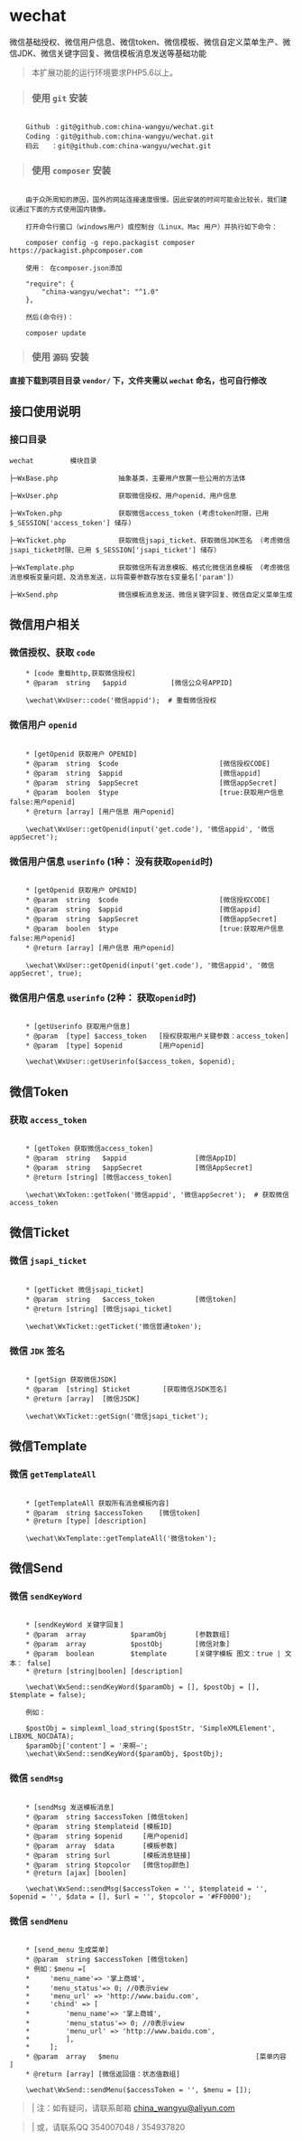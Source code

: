 # wechat
微信基础授权、微信用户信息、微信token、微信模板、微信自定义菜单生产、微信JDK、微信关键字回复、微信模板消息发送等基础功能

> 本扩展功能的运行环境要求PHP5.6以上。

>### 使用 `git` 安装

~~~

    Github ：git@github.com:china-wangyu/wechat.git
    Coding ：git@github.com:china-wangyu/wechat.git
    码云   ：git@github.com:china-wangyu/wechat.git

~~~

>### 使用 `composer`  安装

~~~

    由于众所周知的原因，国外的网站连接速度很慢。因此安装的时间可能会比较长，我们建议通过下面的方式使用国内镜像。

    打开命令行窗口（windows用户）或控制台（Linux、Mac 用户）并执行如下命令：

    composer config -g repo.packagist composer https://packagist.phpcomposer.com

    使用： 在composer.json添加

    "require": {
        "china-wangyu/wechat": "^1.0"
    },

    然后(命令行)：

    composer update

~~~


>### 使用 `源码` 安装

#### **直接下载到项目目录 `vendor/` 下，文件夹需以 `wechat` 命名，也可自行修改**




## 接口使用说明

### 接口目录

~~~
wechat         模块目录

├─WxBase.php               抽象基类，主要用户放置一些公用的方法体

├─WxUser.php               获取微信授权、用户openid、用户信息

├─WxToken.php              获取微信access_token (考虑token时限，已用 $_SESSION['access_token'] 储存)

├─WxTicket.php             获取微信jsapi_ticket、获取微信JDK签名 （考虑微信jsapi_ticket时限、已用 $_SESSION['jsapi_ticket'] 储存）

├─WxTemplate.php           获取微信所有消息模板、格式化微信消息模板 （考虑微信消息模板变量问题、及消息发送，以将需要参数存放在$变量名['param']）

├─WxSend.php               微信模板消息发送、微信关键字回复、微信自定义菜单生成
~~~


## 微信用户相关

### 微信授权、获取 `code`

~~~
    * [code 重载http,获取微信授权]
    * @param  string   $appid           [微信公众号APPID]

    \wechat\WxUser::code('微信appid');  # 重载微信授权

~~~


### 微信用户 `openid`

~~~

    * [getOpenid 获取用户 OPENID]
    * @param  string  $code                         [微信授权CODE]
    * @param  string  $appid                        [微信appid]
    * @param  string  $appSecret                    [微信appSecret]
    * @param  boolen  $type                         [true:获取用户信息  false:用户openid]
    * @return [array] [用户信息 用户openid]

    \wechat\WxUser::getOpenid(input('get.code'), '微信appid', '微信appSecret');

~~~

### 微信用户信息 `userinfo` (1种： 没有获取`openid`时)

~~~

    * [getOpenid 获取用户 OPENID]
    * @param  string  $code                         [微信授权CODE]
    * @param  string  $appid                        [微信appid]
    * @param  string  $appSecret                    [微信appSecret]
    * @param  boolen  $type                         [true:获取用户信息  false:用户openid]
    * @return [array] [用户信息 用户openid]

    \wechat\WxUser::getOpenid(input('get.code'), '微信appid', '微信appSecret', true);

~~~

### 微信用户信息 `userinfo` (2种： 获取`openid`时)

~~~

    * [getUserinfo 获取用户信息]
    * @param  [type] $access_token   [授权获取用户关键参数：access_token]
    * @param  [type] $openid         [用户openid]

    \wechat\WxUser::getUserinfo($access_token, $openid);

~~~


## 微信Token

### 获取 `access_token`

~~~

    * [getToken 获取微信access_token]
    * @param  string   $appid                 [微信AppID]
    * @param  string   $appSecret             [微信AppSecret]
    * @return [string] [微信access_token]

    \wechat\WxToken::getToken('微信appid', '微信appSecret');  # 获取微信access_token

~~~


## 微信Ticket

### 微信 `jsapi_ticket`

~~~

    * [getTicket 微信jsapi_ticket]
    * @param  string   $access_token          [微信token]
    * @return [string] [微信jsapi_ticket]

    \wechat\WxTicket::getTicket('微信普通token');

~~~

### 微信 `JDK` 签名

~~~

    * [getSign 获取微信JSDK]
    * @param  [string] $ticket        [获取微信JSDK签名]
    * @return [array]  [微信JSDK]

    \wechat\WxTicket::getSign('微信jsapi_ticket');

~~~

## 微信Template

### 微信 `getTemplateAll`

~~~

    * [getTemplateAll 获取所有消息模板内容]
    * @param  string $accessToken    [微信token]
    * @return [type] [description]

    \wechat\WxTemplate::getTemplateAll('微信token');

~~~

## 微信Send

### 微信 `sendKeyWord`

~~~

    * [sendKeyWord 关键字回复]
    * @param  array           $paramObj       [参数数组]
    * @param  array           $postObj        [微信对象]
    * @param  boolean         $template       [关键字模板 图文：true | 文本： false]
    * @return [string|boolen] [description]

    \wechat\WxSend::sendKeyWord($paramObj = [], $postObj = [], $template = false);

    例如：

    $postObj = simplexml_load_string($postStr, 'SimpleXMLElement', LIBXML_NOCDATA);
    $paramObj['content'] = '来啊~';
    \wechat\WxSend::sendKeyWord($paramObj, $postObj);

~~~

### 微信 `sendMsg`

~~~

    * [sendMsg 发送模板消息]
    * @param  string $accessToken [微信token]
    * @param  string $templateid [模板ID]
    * @param  string $openid     [用户openid]
    * @param  array  $data       [模板参数]
    * @param  string $url        [模板消息链接]
    * @param  string $topcolor   [微信top颜色]
    * @return [ajax] [boolen]

    \wechat\WxSend::sendMsg($accessToken = '', $templateid = '', $openid = '', $data = [], $url = '', $topcolor = '#FF0000');

~~~

### 微信 `sendMenu`

~~~

    * [send_menu 生成菜单]
    * @param  string $accessToken [微信token]
    * 例如：$menu =[
    *     'menu_name'=> '掌上商城',
    *     'menu_status'=> 0; //0表示view
    *     'menu_url' => 'http://www.baidu.com',
    *     'chind' => [
    *         'menu_name'=> '掌上商城',
    *         'menu_status'=> 0; //0表示view
    *         'menu_url' => 'http://www.baidu.com',
    *         ],
    *     ];
    * @param  array   $menu                                  [菜单内容 ]
    * @return [array] [微信返回值：状态值数组]

    \wechat\WxSend::sendMenu($accessToken = '', $menu = []);

~~~



>| 注：如有疑问，请联系邮箱 china_wangyu@aliyun.com


>| 或，请联系QQ 354007048 / 354937820